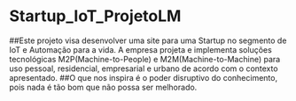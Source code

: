 # Startup_IoT_ProjetoLM
##Este projeto visa desenvolver uma site para uma Startup no segmento de IoT e Automação para a vida.
A empresa projeta e implementa soluções tecnológicas M2P(Machine-to-People) e M2M(Machine-to-Machine) para uso pessoal, residencial, empresarial e urbano de acordo com o contexto apresentado.
##O que nos inspira é o poder disruptivo do conhecimento, pois nada é tão bom que não possa ser melhorado.

